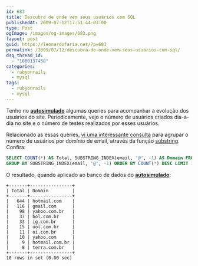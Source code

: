 ```yaml
---
id: 683
title: Descubra de onde vem seus usuários com SQL
publishedAt: 2009-07-12T17:51:44-03:00
type: Post
ogImage: /images/og-images/683.png
layout: post
guid: https://leonardofaria.net/?p=683
permalink: /2009/07/12/descubra-de-onde-vem-seus-usuarios-com-sql/
dsq_thread_id:
  - "1000137458"
categories:
  - rubyonrails
  - mysql
tags:
  - rubyonrails
  - mysql
---
```

Tenho no [**autosimulado**](http://www.autosimulado.com.br) algumas queries para acompanhar a evolução dos usuários do site. Periodicamente, vejo o número de usuários criados dia-a-dia no site e o número de testes realizados por esses usuários.

Relacionado as essas queries, [vi uma interessante consulta](http://www.mendable.com/sql-trick-where-are-your-users-from/) para agrupar o número de usuários por domínio de email, através da função [substring](http://dev.mysql.com/doc/refman/5.1/en/string-functions.html#function_substring-index). Confira:

```sql
SELECT COUNT(*) AS Total, SUBSTRING_INDEX(email, '@', -1) AS Domain FROM users
GROUP BY SUBSTRING_INDEX(email, '@', -1) ORDER BY COUNT(*) DESC LIMIT 10;
```

O resultado, quando aplicado ao banco de dados do [**autosimulado**](http://www.autosimulado.com.br):

```
+-------+----------------+
| Total | Domain         |
+-------+----------------+
|   644 | hotmail.com    |
|   116 | gmail.com      |
|    98 | yahoo.com.br   |
|    37 | bol.com.br     |
|    33 | ig.com.br      |
|    15 | uol.com.br     |
|    11 | oi.com.br      |
|    10 | yahoo.com      |
|     9 | hotmail.com.br |
|     8 | terra.com.br   |
+-------+----------------+
10 rows in set (0.00 sec)
```
